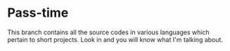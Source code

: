 # Pass-time

This branch contains all the source codes in various languages which pertain to short projects.
Look in and you will know what I'm talking about.
